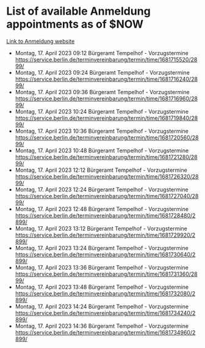 # List of available Anmeldung appointments as of $NOW
[Link to Anmeldung website](https://service.berlin.de/terminvereinbarung/termin/tag.php?termin=1&anliegen[]=120686&dienstleisterlist=122210,122217,327316,122219,327312,122227,327314,122231,327346,122243,327348,122254,122252,329742,122260,329745,122262,329748,122271,327278,122273,327274,122277,327276,330436,122280,327294,122282,327290,122284,327292,122291,327270,122285,327266,122286,327264,122296,327268,150230,329760,122297,327286,122294,327284,122312,329763,122314,329775,122304,327330,122311,327334,122309,327332,317869,122281,327352,122279,329772,122283,122276,327324,122274,327326,122267,329766,122246,327318,122251,327320,122257,327322,122208,327298,122226,327300&herkunft=http%3A%2F%2Fservice.berlin.de%2Fdienstleistung%2F120686%2F)
- Montag, 17. April 2023 09:12 Bürgeramt Tempelhof - Vorzugstermine https://service.berlin.de/terminvereinbarung/termin/time/1681715520/2899/
- Montag, 17. April 2023 09:24 Bürgeramt Tempelhof - Vorzugstermine https://service.berlin.de/terminvereinbarung/termin/time/1681716240/2899/
- Montag, 17. April 2023 09:36 Bürgeramt Tempelhof - Vorzugstermine https://service.berlin.de/terminvereinbarung/termin/time/1681716960/2899/
- Montag, 17. April 2023 10:24 Bürgeramt Tempelhof - Vorzugstermine https://service.berlin.de/terminvereinbarung/termin/time/1681719840/2899/
- Montag, 17. April 2023 10:36 Bürgeramt Tempelhof - Vorzugstermine https://service.berlin.de/terminvereinbarung/termin/time/1681720560/2899/
- Montag, 17. April 2023 10:48 Bürgeramt Tempelhof - Vorzugstermine https://service.berlin.de/terminvereinbarung/termin/time/1681721280/2899/
- Montag, 17. April 2023 12:12 Bürgeramt Tempelhof - Vorzugstermine https://service.berlin.de/terminvereinbarung/termin/time/1681726320/2899/
- Montag, 17. April 2023 12:24 Bürgeramt Tempelhof - Vorzugstermine https://service.berlin.de/terminvereinbarung/termin/time/1681727040/2899/
- Montag, 17. April 2023 12:48 Bürgeramt Tempelhof - Vorzugstermine https://service.berlin.de/terminvereinbarung/termin/time/1681728480/2899/
- Montag, 17. April 2023 13:12 Bürgeramt Tempelhof - Vorzugstermine https://service.berlin.de/terminvereinbarung/termin/time/1681729920/2899/
- Montag, 17. April 2023 13:24 Bürgeramt Tempelhof - Vorzugstermine https://service.berlin.de/terminvereinbarung/termin/time/1681730640/2899/
- Montag, 17. April 2023 13:36 Bürgeramt Tempelhof - Vorzugstermine https://service.berlin.de/terminvereinbarung/termin/time/1681731360/2899/
- Montag, 17. April 2023 13:48 Bürgeramt Tempelhof - Vorzugstermine https://service.berlin.de/terminvereinbarung/termin/time/1681732080/2899/
- Montag, 17. April 2023 14:24 Bürgeramt Tempelhof - Vorzugstermine https://service.berlin.de/terminvereinbarung/termin/time/1681734240/2899/
- Montag, 17. April 2023 14:36 Bürgeramt Tempelhof - Vorzugstermine https://service.berlin.de/terminvereinbarung/termin/time/1681734960/2899/
